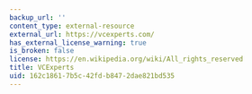```yaml
---
backup_url: ''
content_type: external-resource
external_url: https://vcexperts.com/
has_external_license_warning: true
is_broken: false
license: https://en.wikipedia.org/wiki/All_rights_reserved
title: VCExperts
uid: 162c1861-7b5c-42fd-b847-2dae821bd535
---
```

